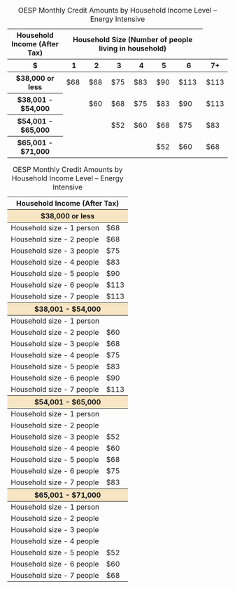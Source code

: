 
<div class="ontario-table-container table-large">
    <div class="ontario-table-scroll--wrapper">
        <div class="ontario-table-scroll--div"></div>
    </div>
    <div class="ontario-table-div">
        <table tabindex="0" style="width: 100%;">
            <caption>OESP Monthly Credit Amounts by Household Income Level – Energy Intensive</caption>
            <thead>
                <tr>
                    <th scope="col">
                        Household Income (After Tax)
                    </th>
                    <th scope="col" colspan="6">
                        Household Size (Number of people living in household)
                    </th>
                </tr>
            </thead>
            <thead>
                <tr>
                    <th scope="col">$</th>
                    <th scope="col">1</th>
                    <th scope="col">2</th>
                    <th scope="col">3</th>
                    <th scope="col">4</th>
                    <th scope="col">5</th>
                    <th scope="col">6</th>
                    <th scope="col">7+</th>
                </tr>
            </thead>
            <tbody>
                <tr>
                    <th scope="row">$38,000 or less</th>
                    <td>$68</td>
                    <td>$68</td>
                    <td>$75</td>
                    <td>$83</td>
                    <td>$90</td>
                    <td>$113</td>
                    <td>$113</td>
                </tr>
                <tr>
                    <th scope="row">$38,001 - $54,000</th>
                    <td></td>
                    <td>$60</td>
                    <td>$68</td>
                    <td>$75</td>
                    <td>$83</td>
                    <td>$90</td>
                    <td>$113</td>
                </tr>
                <tr>
                    <th scope="row">$54,001 - $65,000</th>
                    <td></td>
                    <td></td>
                    <td>$52</td>
                    <td>$60</td>
                    <td>$68</td>
                    <td>$75</td>
                    <td>$83</td>
                </tr>
                <tr>
                    <th scope="row">$65,001 - $71,000</th>
                    <td></td>
                    <td></td>
                    <td></td>
                    <td></td>
                    <td>$52</td>
                    <td>$60</td>
                    <td>$68</td>
                </tr>
            </tbody>
        </table>
    </div>
</div>



<div class="ontario-table-container table-small" >
    <div class="ontario-table-scroll--wrapper">
        <div class="ontario-table-scroll--div"></div>
    </div>
    <div class="ontario-table-div">
        <table tabindex="0" style="width: 100%;">
            <caption>OESP Monthly Credit Amounts by Household Income Level – Energy Intensive</caption>
            <thead>
                <tr>
                    <th scope="col" colspan="2">
                        Household Income (After Tax)
                    </th>
                </tr>
            </thead>
            <thead>
                <tr>
                    <th colspan="2" style="background-color: #F8E5C3;" class="ontario-table-highlight">$38,000 or less</th>
                </tr>
            </thead>
            <tbody>
                <tr>
                    <td>Household size - 1 person</td><td>$68</td>
                </tr>
                <tr>
                    <td>Household size - 2 people</td><td>$68</td>
                </tr>
                <tr>
                    <td>Household size - 3 people</td><td>$75</td>
                </tr>
                <tr>
                    <td>Household size - 4 people</td><td>$83</td>
                </tr>
                <tr>
                    <td>Household size - 5 people</td><td>$90</td>
                </tr>
                <tr>
                    <td>Household size - 6 people</td><td>$113</td>
                </tr>
                <tr>
                    <td>Household size - 7 people</td><td>$113</td>
                </tr>
            </tbody>
            <thead>
                <tr>
                    <th colspan="2" style="background-color: #F8E5C3;" class="ontario-table-highlight">$38,001 - $54,000</th>
                </tr>
            </thead>
            <tbody>
                <tr>
                    <td>Household size - 1 person</td><td></td>
                </tr>
                <tr>
                    <td>Household size - 2 people</td><td>$60</td>
                </tr>
                <tr>
                    <td>Household size - 3 people</td><td>$68</td>
                </tr>
                <tr>
                    <td>Household size - 4 people</td><td>$75</td>
                </tr>
                <tr>
                    <td>Household size - 5 people</td><td>$83</td>
                </tr>
                <tr>
                    <td>Household size - 6 people</td><td>$90</td>
                </tr>
                <tr>
                    <td>Household size - 7 people</td><td>$113</td>
                </tr>
            </tbody>
            <thead>
                <tr>
                    <th colspan="2" style="background-color: #F8E5C3;" class="ontario-table-highlight">$54,001 - $65,000</th>
                </tr>
            </thead>
            <tbody>
                <tr>
                    <td>Household size - 1 person</td><td></td>
                </tr>
                <tr>
                    <td>Household size - 2 people</td><td></td>
                </tr>
                <tr>
                    <td>Household size - 3 people</td><td>$52</td>
                </tr>
                <tr>
                    <td>Household size - 4 people</td><td>$60</td>
                </tr>
                <tr>
                    <td>Household size - 5 people</td><td>$68</td>
                </tr>
                <tr>
                    <td>Household size - 6 people</td><td>$75</td>
                </tr>
                <tr>
                    <td>Household size - 7 people</td><td>$83</td>
                </tr>
            </tbody>
            <thead>
                <tr>
                    <th colspan="2" style="background-color: #F8E5C3;" class="ontario-table-highlight">$65,001 - $71,000</th>
                </tr>
            </thead>
            <tbody>
                <tr>
                    <td>Household size - 1 person</td><td></td>
                </tr>
                <tr>
                    <td>Household size - 2 people</td><td></td>
                </tr>
                <tr>
                    <td>Household size - 3 people</td><td></td>
                </tr>
                <tr>
                    <td>Household size - 4 people</td><td></td>
                </tr>
                <tr>
                    <td>Household size - 5 people</td><td>$52</td>
                </tr>
                <tr>
                    <td>Household size - 6 people</td><td>$60</td>
                </tr>
                <tr>
                    <td>Household size - 7 people</td><td>$68</td>
                </tr>
            </tbody>
        </table>
    </div>
</div>

                    
                    
                    
                    
                    
                    